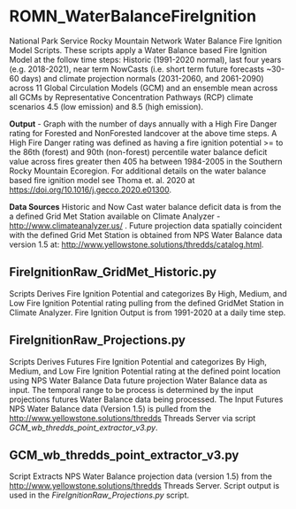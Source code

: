 # ROMN_WaterBalanceFireIgnition
National Park Service Rocky Mountain Network Water Balance Fire Ignition Model Scripts.  These scripts apply a Water Balance based Fire Ignition Model at the follow time steps: Historic (1991-2020 normal), last four years (e.g. 2018-2021), near term NowCasts (i.e. short term future forecasts ~30-60 days) and climate projection normals (2031-2060, and 2061-2090) across 11 Global Circulation Models (GCM) and an ensemble mean across all GCMs by Representative Concentration Pathways (RCP) climate scenarios 4.5 (low emission) and 8.5 (high emission).

**Output** - Graph with the number of days annually with a High Fire Danger rating for Forested and NonForested landcover at the above time steps.  A High Fire Danger rating was defined as having a fire ignition potential >= to the 86th (forest) and 90th (non-forest) percentile water balance deficit value across fires greater then 405 ha between 1984-2005 in the Southern Rocky Mountain Ecoregion. For additional details on the water balance based fire ignition model see Thoma et. al. 2020 at https://doi.org/10.1016/j.gecco.2020.e01300. 

**Data Sources** Historic and Now Cast water balance deficit data is from the a defined Grid Met Station available on Climate Analyzer - http://www.climateanalyzer.us/ . Future projection data spatially coincident with the defined Grid Met Station is obtained from NPS Water Balance data version 1.5 at: http://www.yellowstone.solutions/thredds/catalog.html.
 

## FireIgnitionRaw_GridMet_Historic.py
Scripts Derives Fire Ignition Potential and categorizes By High, Medium, and Low Fire Ignition Potential rating pulling from the defined GridMet Station in Climate Analyzer. Fire Ignition Output is from 1991-2020 at a daily time step.

## FireIgnitionRaw_Projections.py
Scripts Derives Futures Fire Ignition Potential and categorizes By High, Medium, and Low Fire Ignition Potential rating at the defined point location using NPS Water Balance Data future projection Water Balance data as input.  The temporal range to be process is determined by the input projections futures Water Balance data being processed.  The Input Futures NPS Water Balance data (Version 1.5) is pulled from the http://www.yellowstone.solutions/thredds Threads Server via script *GCM_wb_thredds_point_extractor_v3.py*.  

## GCM_wb_thredds_point_extractor_v3.py
Script Extracts NPS Water Balance projection data (version 1.5) from the http://www.yellowstone.solutions/thredds Threads Server. Script output is used in the *FireIgnitionRaw_Projections.py* script.

